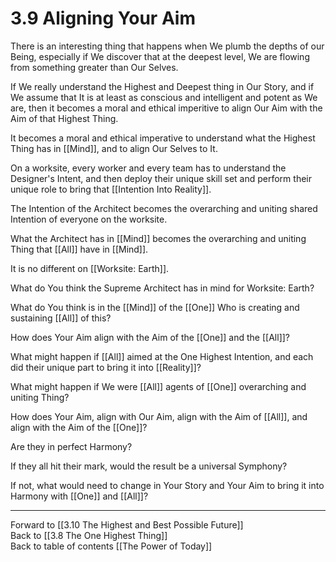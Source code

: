 # 3.9 Aligning Your Aim
There is an interesting thing that happens when We plumb the depths of our Being, especially if We discover that at the deepest level, We are flowing from something greater than Our Selves. 

If We really understand the Highest and Deepest thing in Our Story, and if We assume that It is at least as conscious and intelligent and potent as We are, then it becomes a moral and ethical imperitive to align Our Aim with the Aim of that Highest Thing.

It becomes a moral and ethical imperative to understand what the Highest Thing has in [[Mind]], and to align Our Selves to It. 

On a worksite, every worker and every team has to understand the Designer's Intent, and then deploy their unique skill set and perform their unique role to bring that [[Intention Into Reality]]. 

The Intention of the Architect becomes the overarching and uniting shared Intention of everyone on the worksite. 

What the Architect has in [[Mind]] becomes the overarching and uniting Thing that [[All]] have in [[Mind]]. 

It is no different on [[Worksite: Earth]]. 

What do You think the Supreme Architect has in mind for Worksite: Earth? 

What do You think is in the [[Mind]] of the [[One]] Who is creating and sustaining [[All]] of this? 

How does Your Aim align with the Aim of the [[One]] and the [[All]]? 

What might happen if [[All]] aimed at the One Highest Intention, and each did their unique part to bring it into [[Reality]]? 

What might happen if We were [[All]] agents of [[One]] overarching and uniting Thing? 

How does Your Aim, align with Our Aim, align with the Aim of [[All]], and align with the Aim of the [[One]]? 

Are they in perfect Harmony? 

If they all hit their mark, would the result be a universal Symphony? 

If not, what would need to change in Your Story and Your Aim to bring it into Harmony with [[One]] and [[All]]? 

___

Forward to [[3.10 The Highest and Best Possible Future]]  
Back to [[3.8 The One Highest Thing]]  
Back to table of contents [[The Power of Today]]  